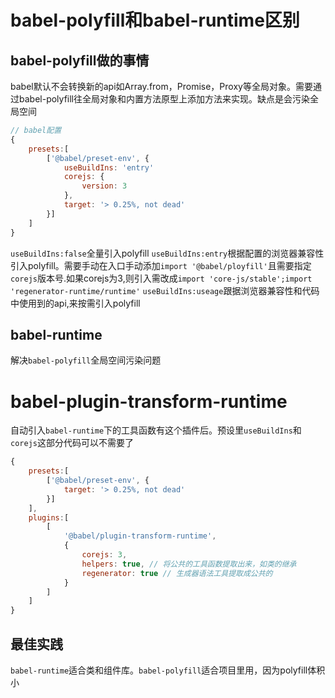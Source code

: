 # babel-polyfill和babel-runtime区别

## babel-polyfill做的事情

babel默认不会转换新的api如Array.from，Promise，Proxy等全局对象。需要通过babel-polyfill往全局对象和内置方法原型上添加方法来实现。缺点是会污染全局空间

```js
// babel配置
{
    presets:[
        ['@babel/preset-env', {
            useBuildIns: 'entry'
            corejs: {
                version: 3
            },
            target: '> 0.25%, not dead'
        }]
    ]
}
```

`useBuildIns:false`全量引入polyfill
`useBuildIns:entry`根据配置的浏览器兼容性引入polyfill。需要手动在入口手动添加`import '@babel/ployfill'`且需要指定`corejs`版本号.如果corejs为3,则引入需改成`import 'core-js/stable';import 'regenerator-runtime/runtime'`
`useBuildIns:useage`跟据浏览器兼容性和代码中使用到的api,来按需引入polyfill

## babel-runtime

解决`babel-polyfill`全局空间污染问题

# babel-plugin-transform-runtime

自动引入`babel-runtime`下的工具函数有这个插件后。预设里`useBuildIns`和`corejs`这部分代码可以不需要了

```js
{
    presets:[
        ['@babel/preset-env', {
            target: '> 0.25%, not dead'
        }]
    ],
    plugins:[
        [
            '@babel/plugin-transform-runtime',
            {
                corejs: 3,
                helpers: true, // 将公共的工具函数提取出来，如类的继承
                regenerator: true // 生成器语法工具提取成公共的
            }
        ]
    ]
}
```

## 最佳实践

`babel-runtime`适合类和组件库。`babel-polyfill`适合项目里用，因为polyfill体积小
